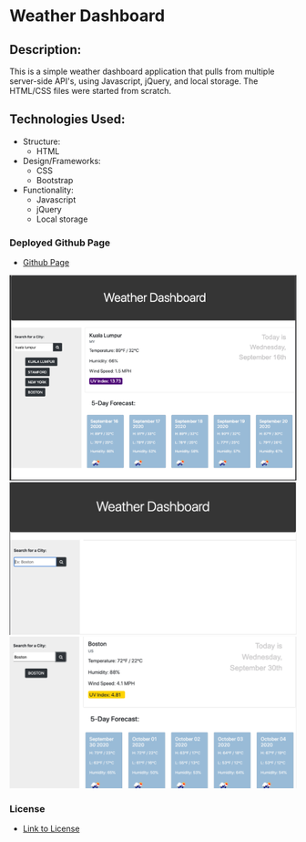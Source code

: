# Weather Dashboard

## Description:
This is a simple weather dashboard application that pulls from multiple server-side API's, using Javascript, jQuery, and local storage. The HTML/CSS files were started from scratch.

## Technologies Used:
* Structure:
  - HTML
* Design/Frameworks:
  - CSS
  - Bootstrap
* Functionality:
  - Javascript
  - jQuery
  - Local storage

### Deployed Github Page
* [Github Page](https://qudoki.github.io/weatherdashboard/)

![Overall](Assets/screenshot.png?raw=true "Overall Screenshot")
![Start](Assets/screenshot-start.png?raw=true "Start")
![Single](Assets/screenshot-single.png?raw=true "Single Element")

### License
* [Link to License](Assets/LICENSE.md)